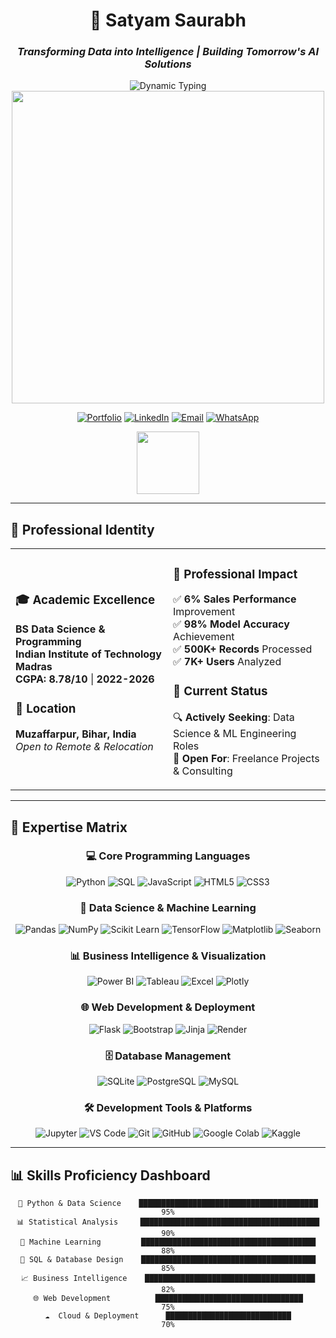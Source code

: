 <div align="center">

# 🚀 Satyam Saurabh
### *Transforming Data into Intelligence | Building Tomorrow's AI Solutions*

<img src="https://readme-typing-svg.herokuapp.com?font=JetBrains+Mono&size=28&duration=2500&pause=800&color=00D9FF&center=true&vCenter=true&multiline=true&width=800&height=120&lines=🎓+IIT+Madras+Data+Scientist;🤖+Machine+Learning+Engineer;📊+Business+Intelligence+Expert;🚀+AI+Innovation+Enthusiast" alt="Dynamic Typing" />

<img src="https://user-images.githubusercontent.com/74038190/225813708-98b745f2-7d22-48cf-9150-083f1b00d6c9.gif" width="500">

[![Portfolio](https://custom-icon-badges.demolab.com/badge/🌟_Portfolio-Explore_My_Universe-FF6B35?style=for-the-badge&logoColor=white)](https://i-satyamsaurabh.github.io/My-Portfolio)
[![LinkedIn](https://custom-icon-badges.demolab.com/badge/💼_LinkedIn-Professional_Network-0A66C2?style=for-the-badge&logo=linkedin&logoColor=white)](https://www.linkedin.com/in/satyam-saurabh)
[![Email](https://custom-icon-badges.demolab.com/badge/📧_Email-Direct_Contact-EA4335?style=for-the-badge&logo=gmail&logoColor=white)](mailto:satyam2610saurabh@gmail.com)
[![WhatsApp](https://custom-icon-badges.demolab.com/badge/💬_WhatsApp-Quick_Chat-25D366?style=for-the-badge&logo=whatsapp&logoColor=white)](tel:+917739622120)

<img src="https://user-images.githubusercontent.com/74038190/212284087-bbe7e430-757e-4901-90bf-4cd2ce3e1852.gif" width="100">

</div>

---

## 🎯 Professional Identity

<div align="center">

<table>
<tr>
<td width="50%">

### 🎓 **Academic Excellence**
**BS Data Science & Programming**  
**Indian Institute of Technology Madras**  
**CGPA: 8.78/10** | **2022-2026**

### 📍 **Location**
**Muzaffarpur, Bihar, India**  
*Open to Remote & Relocation*

</td>
<td width="50%">

### 💼 **Professional Impact**
✅ **6% Sales Performance** Improvement  
✅ **98% Model Accuracy** Achievement  
✅ **500K+ Records** Processed  
✅ **7K+ Users** Analyzed  

### 🎯 **Current Status**
🔍 **Actively Seeking**: Data Science & ML Engineering Roles  
🤝 **Open For**: Freelance Projects & Consulting  

</td>
</tr>
</table>

</div>

---

## 🧠 Expertise Matrix

<div align="center">

### 💻 **Core Programming Languages**
![Python](https://img.shields.io/badge/Python-3776AB?style=for-the-badge&logo=python&logoColor=white)
![SQL](https://img.shields.io/badge/SQL-4479A1?style=for-the-badge&logo=postgresql&logoColor=white)
![JavaScript](https://img.shields.io/badge/JavaScript-F7DF1E?style=for-the-badge&logo=javascript&logoColor=black)
![HTML5](https://img.shields.io/badge/HTML5-E34F26?style=for-the-badge&logo=html5&logoColor=white)
![CSS3](https://img.shields.io/badge/CSS3-1572B6?style=for-the-badge&logo=css3&logoColor=white)

### 🤖 **Data Science & Machine Learning**
![Pandas](https://img.shields.io/badge/Pandas-150458?style=for-the-badge&logo=pandas&logoColor=white)
![NumPy](https://img.shields.io/badge/NumPy-013243?style=for-the-badge&logo=numpy&logoColor=white)
![Scikit Learn](https://img.shields.io/badge/Scikit_Learn-F7931E?style=for-the-badge&logo=scikit-learn&logoColor=white)
![TensorFlow](https://img.shields.io/badge/TensorFlow-FF6F00?style=for-the-badge&logo=tensorflow&logoColor=white)
![Matplotlib](https://img.shields.io/badge/Matplotlib-11557c?style=for-the-badge&logo=python&logoColor=white)
![Seaborn](https://img.shields.io/badge/Seaborn-3776AB?style=for-the-badge&logo=python&logoColor=white)

### 📊 **Business Intelligence & Visualization**
![Power BI](https://img.shields.io/badge/Power_BI-F2C811?style=for-the-badge&logo=powerbi&logoColor=black)
![Tableau](https://img.shields.io/badge/Tableau-E97627?style=for-the-badge&logo=tableau&logoColor=white)
![Excel](https://img.shields.io/badge/Microsoft_Excel-217346?style=for-the-badge&logo=microsoft-excel&logoColor=white)
![Plotly](https://img.shields.io/badge/Plotly-3F4F75?style=for-the-badge&logo=plotly&logoColor=white)

### 🌐 **Web Development & Deployment**
![Flask](https://img.shields.io/badge/Flask-000000?style=for-the-badge&logo=flask&logoColor=white)
![Bootstrap](https://img.shields.io/badge/Bootstrap-7952B3?style=for-the-badge&logo=bootstrap&logoColor=white)
![Jinja](https://img.shields.io/badge/Jinja-B41717?style=for-the-badge&logo=jinja&logoColor=white)
![Render](https://img.shields.io/badge/Render-46E3B7?style=for-the-badge&logo=render&logoColor=white)

### 🗄️ **Database Management**
![SQLite](https://img.shields.io/badge/SQLite-003B57?style=for-the-badge&logo=sqlite&logoColor=white)
![PostgreSQL](https://img.shields.io/badge/PostgreSQL-4169E1?style=for-the-badge&logo=postgresql&logoColor=white)
![MySQL](https://img.shields.io/badge/MySQL-4479A1?style=for-the-badge&logo=mysql&logoColor=white)

### 🛠️ **Development Tools & Platforms**
![Jupyter](https://img.shields.io/badge/Jupyter-F37626?style=for-the-badge&logo=jupyter&logoColor=white)
![VS Code](https://img.shields.io/badge/VS_Code-007ACC?style=for-the-badge&logo=visual-studio-code&logoColor=white)
![Git](https://img.shields.io/badge/Git-F05032?style=for-the-badge&logo=git&logoColor=white)
![GitHub](https://img.shields.io/badge/GitHub-181717?style=for-the-badge&logo=github&logoColor=white)
![Google Colab](https://img.shields.io/badge/Google_Colab-F9AB00?style=for-the-badge&logo=google-colab&logoColor=white)
![Kaggle](https://img.shields.io/badge/Kaggle-20BEFF?style=for-the-badge&logo=kaggle&logoColor=white)

</div>

---

## 📊 Skills Proficiency Dashboard

<div align="center">

```text
🐍 Python & Data Science    ████████████████████████████████████████ 95%
📊 Statistical Analysis     ████████████████████████████████████████ 90%
🤖 Machine Learning         ███████████████████████████████████████  88%
💾 SQL & Database Design    ███████████████████████████████████████  85%
📈 Business Intelligence    ██████████████████████████████████████   82%
🌐 Web Development          █████████████████████████████████        75%
☁️  Cloud & Deployment      ████████████████████████████             70%
